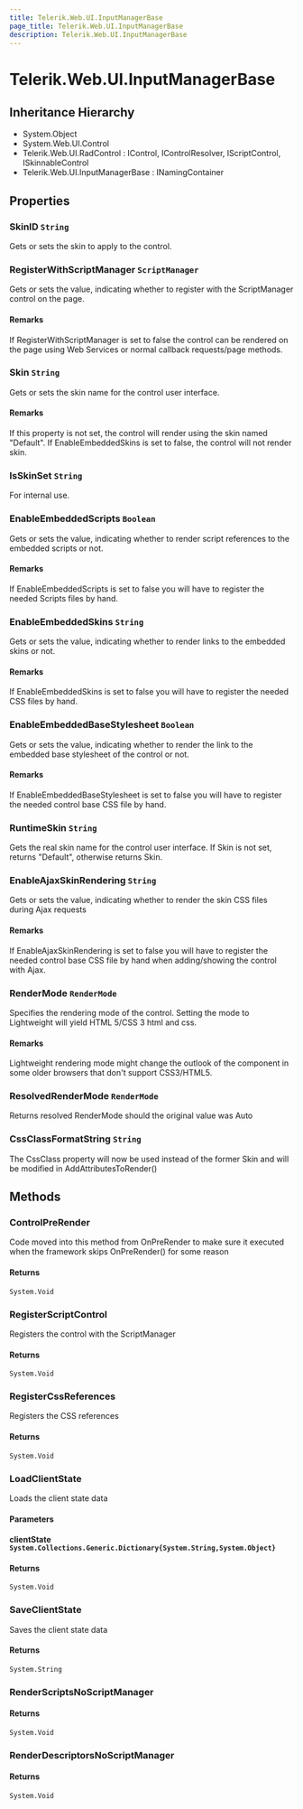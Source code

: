 ```yaml
---
title: Telerik.Web.UI.InputManagerBase
page_title: Telerik.Web.UI.InputManagerBase
description: Telerik.Web.UI.InputManagerBase
---
```


# Telerik.Web.UI.InputManagerBase

## Inheritance Hierarchy

* System.Object
* System.Web.UI.Control
* Telerik.Web.UI.RadControl : IControl, IControlResolver, IScriptControl, ISkinnableControl
* Telerik.Web.UI.InputManagerBase : INamingContainer

## Properties

###  SkinID `String`

Gets or sets the skin to apply to the control.

###  RegisterWithScriptManager `ScriptManager`

Gets or sets the value, indicating whether to register with the ScriptManager control on the page.

#### Remarks
If RegisterWithScriptManager is set to false the control can be rendered on the page using Web Services or normal callback requests/page methods.

###  Skin `String`

Gets or sets the skin name for the control user interface.

#### Remarks
If this property is not set, the control will render using the skin named "Default".
            If EnableEmbeddedSkins is set to false, the control will not render skin.

###  IsSkinSet `String`

For internal use.

###  EnableEmbeddedScripts `Boolean`

Gets or sets the value, indicating whether to render script references to the embedded scripts or not.

#### Remarks
If EnableEmbeddedScripts is set to false you will have to register the needed Scripts files by hand.

###  EnableEmbeddedSkins `String`

Gets or sets the value, indicating whether to render links to the embedded skins or not.

#### Remarks
If EnableEmbeddedSkins is set to false you will have to register the needed CSS files by hand.

###  EnableEmbeddedBaseStylesheet `Boolean`

Gets or sets the value, indicating whether to render the link to the embedded base stylesheet of the control or not.

#### Remarks
If EnableEmbeddedBaseStylesheet is set to false you will have to register the needed control base CSS file by hand.

###  RuntimeSkin `String`

Gets the real skin name for the control user interface. If Skin is not set, returns
            "Default", otherwise returns Skin.

###  EnableAjaxSkinRendering `String`

Gets or sets the value, indicating whether to render the skin CSS files during Ajax requests

#### Remarks
If EnableAjaxSkinRendering is set to false you will have to register the needed control base CSS file by hand when adding/showing the control with Ajax.

###  RenderMode `RenderMode`

Specifies the rendering mode of the control. Setting the mode to Lightweight will yield
            HTML 5/CSS 3 html and css.

#### Remarks
Lightweight rendering mode might change the outlook of the component in some older browsers
            that don't support CSS3/HTML5.

###  ResolvedRenderMode `RenderMode`

Returns resolved RenderMode should the original value was Auto

###  CssClassFormatString `String`

The CssClass property will now be used instead of the former Skin 
            and will be modified in AddAttributesToRender()

## Methods

###  ControlPreRender

Code moved into this method from OnPreRender to make sure it executed when the framework skips OnPreRender() for some reason

#### Returns

`System.Void` 

###  RegisterScriptControl

Registers the control with the ScriptManager

#### Returns

`System.Void` 

###  RegisterCssReferences

Registers the CSS references

#### Returns

`System.Void` 

###  LoadClientState

Loads the client state data

#### Parameters

#### clientState `System.Collections.Generic.Dictionary{System.String,System.Object}`

#### Returns

`System.Void` 

###  SaveClientState

Saves the client state data

#### Returns

`System.String` 

###  RenderScriptsNoScriptManager

#### Returns

`System.Void` 

###  RenderDescriptorsNoScriptManager

#### Returns

`System.Void` 

